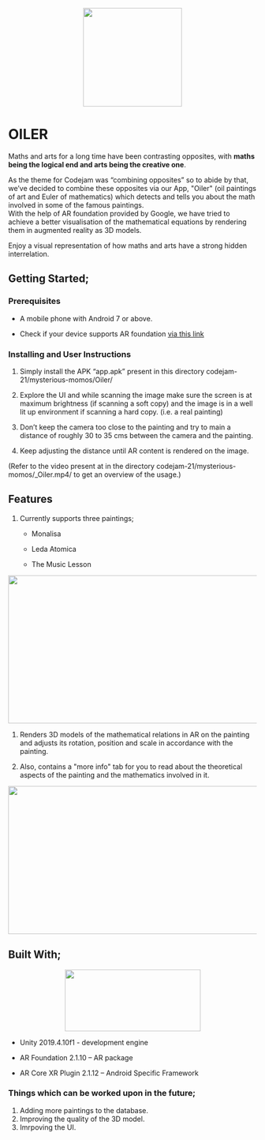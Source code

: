 <p align ="center">
<img src="https://github.com/distroinfinity/codejam-21/blob/main/mysterious-momos/logo.png" width="200" height="200" />
</p>

# OILER 

Maths and arts for a long time have been contrasting opposites, with **maths being the logical end and arts being the creative one**. 

As the theme for Codejam was “combining opposites” so to abide by that, we’ve decided to combine these opposites via our App, "Oiler" (oil paintings of art and Euler of mathematics) which detects and tells you about the math involved in some of the famous paintings.                                                                                             
With the help of AR foundation provided by Google, we have tried to achieve a better visualisation of the mathematical equations by rendering them in augmented reality as 3D models. 

Enjoy a visual representation of how maths and arts have a strong hidden interrelation.

## Getting Started;

### Prerequisites

* A mobile phone with Android 7 or above.

* Check if your device supports AR foundation [via this link](https://developers.google.com/ar/discover/supported-devices)

### Installing and User Instructions
1. Simply install the APK “app.apk” present in this directory
codejam-21/mysterious-momos/Oiler/

1.	Explore the UI and while scanning the image make sure the screen is at maximum brightness (if scanning a soft copy) and the image is in a well lit up environment if scanning a hard copy. (i.e. a real painting)
1.	Don’t keep the camera too close to the painting and try to main a distance of roughly  30 to 35 cms between the camera and the painting.
   1.	Keep adjusting the distance until AR content is rendered on the image.

(Refer to the video present at in the directory codejam-21/mysterious-momos/_Oiler.mp4/ to get an overview of the usage.)


## Features

1. Currently supports three paintings; 
   
   * Monalisa

   * Leda Atomica

   * The Music Lesson

<p align ="center">
<img src="https://github.com/distroinfinity/codejam-21/blob/main/mysterious-momos/paintings.jpg" width="700" height="300" />
</p>

1. Renders 3D models of the mathematical relations in AR on the painting and adjusts its rotation, position and scale in accordance with the painting. 

1. Also, contains a "more info" tab for you to read about the theoretical aspects of the painting and the mathematics involved in it.


<p align ="center">
<img src="https://github.com/distroinfinity/codejam-21/blob/main/mysterious-momos/features.png" width="700" height="300" />
</p>

## Built With;

<p align ="center">
<img src="https://github.com/distroinfinity/codejam-21/blob/main/mysterious-momos/unity.png" width="275" height="125" />
</p>

* Unity 2019.4.10f1 - development engine

* AR Foundation 2.1.10 – AR package

* AR Core XR Plugin 2.1.12 – Android Specific Framework

### Things which can be worked upon in the future;
1. Adding more paintings to the database.
2. Improving the quality of the 3D model.
3. Imrpoving the UI.

